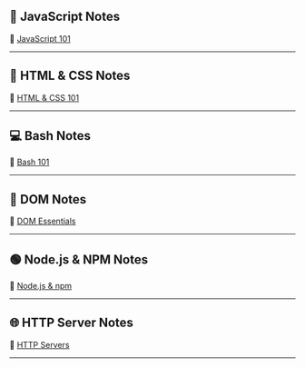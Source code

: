 ## 📘 JavaScript Notes  
🔗 [JavaScript 101](https://www.notion.so/JavaScript-101-2172a89fe31d80d28b9ae4ec70106203)

---

## 🎨 HTML & CSS Notes  
🔗 [HTML & CSS 101](https://www.notion.so/HTML-CSS-101-2172a89fe31d8055b864d4b50000cc43)

---

## 💻 Bash Notes  
🔗 [Bash 101](https://www.notion.so/Bash-101-2172a89fe31d80c08cede7eecf83ff7a)

---

## 🧩 DOM Notes  
🔗 [DOM Essentials](https://www.notion.so/DOM-2172a89fe31d80afa379c2ef5219f683)

---

## 🟢 Node.js & NPM Notes  
🔗 [Node.js & npm](https://www.notion.so/Node-JS-npm-2172a89fe31d80a498f4dfaa2d208080)

---

## 🌐 HTTP Server Notes  
🔗 [HTTP Servers](https://www.notion.so/HTTP-Servers-2172a89fe31d8087951ffc796a7f0138)

---

